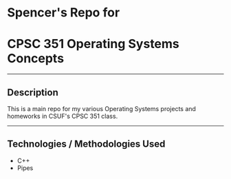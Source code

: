 # Spencer's Repo for
# CPSC 351 Operating Systems Concepts

- - - -

## Description

This is a main repo for my various Operating Systems projects and homeworks in CSUF's CPSC 351 class.
- - - -

## Technologies / Methodologies Used

* C++
* Pipes

